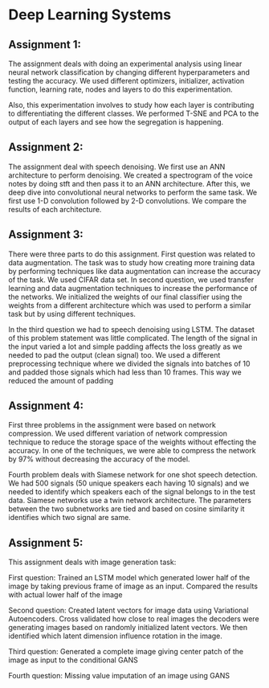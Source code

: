 # Deep Learning Systems

## Assignment 1:

The assignment deals with doing an experimental analysis using linear neural network classification by changing different hyperparameters and testing the accuracy. We used different optimizers, initializer, activation function, learning rate, nodes and layers to do this experimentation. 

Also, this experimentation involves to study how each layer is contributing to differentiating  the different classes. We performed T-SNE and PCA to the output of each layers and see how the segregation is happening. 

## Assignment 2:

The assignment deal with speech denoising. We first use an ANN architecture to perform denoising. We created a spectrogram of the voice notes by doing stft and then pass it to an ANN architecture. After this, we deep dive into convolutional neural networks to perform the same task. We first use 1-D convolution followed by 2-D convolutions. We compare the results of each architecture.

## Assignment 3:

There were three parts to do this assignment. First question was related to data augmentation. The task was to study how creating more training data by performing techniques like data augmentation can increase the accuracy of the task. We used CIFAR data set. In second question, we used transfer learning and data augmentation techniques to increase the performance of the networks. We initialized the weights of our final classifier using the weights from a different architecture which was used to perform a similar task but by using different techniques.

In the third question we had to speech denoising using LSTM. The dataset of this problem statement was little complicated. The length of the signal in the input varied a lot and simple padding affects the loss greatly as we needed to pad the output (clean signal) too. We used a different preprocessing technique where we divided the signals into batches of 10 and padded those signals which had less than 10 frames. This way we reduced the amount of padding

## Assignment 4:

First three problems in the assignment were based on network compression. We used different variation of network compression technique to reduce the storage space of the weights without effecting the accuracy. In one of the techniques, we were able to compress the network by 97% without decreasing the accuracy of the model.

Fourth problem deals with Siamese network for one shot speech detection. We had 500 signals (50 unique speakers each having 10 signals) and we needed to identify which speakers each of the signal belongs to in the test data. Siamese networks use a twin network architecture. The parameters between the two subnetworks are tied and based on cosine similarity it identifies which two signal are same.

## Assignment 5:

This assignment deals with image generation task:

First question: Trained an LSTM model which generated lower half of the image by taking previous frame of image as an input. Compared the results with actual lower half of the image

Second question: Created latent vectors for image data using Variational Autoencoders. Cross validated how close to real images the decoders were generating images based on randomly initialized latent vectors. We then identified which latent dimension influence rotation in the image.

Third question: Generated a complete image giving center patch of the image as input to the conditional GANS

Fourth question: Missing value imputation of an image using GANS

